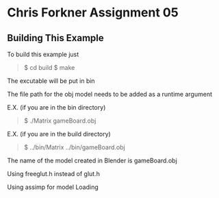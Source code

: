 Chris Forkner Assignment 05
========================================

Building This Example
---------------------

To build this example just 

>$ cd build 
>$ make

The excutable will be put in bin

The file path for the obj model needs to be added as a runtime argument

E.X. (if you are in the bin directory) 

>$ ./Matrix gameBoard.obj

E.X. (if you are in the build directory)

>$ ../bin/Matrix ../bin/gameBoard.obj

The name of the model created in Blender is gameBoard.obj

Using freeglut.h instead of glut.h

Using assimp for model Loading

